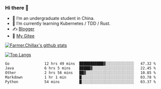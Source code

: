 ### Hi there 👋

- 🔭 I’m an undergraduate student in China.
- 🌱 I’m currently learning Kubernetes / TDD / Rust.
- ✍️ [Blogger](https://blog.farmer233.top)
- 🤔 [My Gitee](https://gitee.com/Farmer-chong)


[![Farmer.Chillax's github stats](https://github-readme-stats.vercel.app/api?username=FarmerChillax)](https://github.com/anuraghazra/github-readme-stats)

[![Top Langs](https://github-readme-stats.vercel.app/api/top-langs/?username=FarmerChillax&layout=compact&hide=html,css,javascript)](https://github.com/anuraghazra/github-readme-stats)


<a href="https://wakatime.com/@Farmer"> </a>
          <!--START_SECTION:waka-->

```txt
Go                12 hrs 49 mins  ███████████▓░░░░░░░░░░░░░   47.32 %
Java              6 hrs 5 mins    █████▓░░░░░░░░░░░░░░░░░░░   22.45 %
Other             2 hrs 56 mins   ██▓░░░░░░░░░░░░░░░░░░░░░░   10.85 %
Markdown          1 hr 1 min      █░░░░░░░░░░░░░░░░░░░░░░░░   03.78 %
Python            54 mins         █░░░░░░░░░░░░░░░░░░░░░░░░   03.37 %
```

<!--END_SECTION:waka-->



<!--
**Farmer-chong/Farmer-chong** is a ✨ _special_ ✨ repository because its `README.md` (this file) appears on your GitHub profile.

Here are some ideas to get you started:

- 🔭 I’m currently working on ...
- 🌱 I’m currently learning ...
- 👯 I’m looking to collaborate on ...
- 🤔 I’m looking for help with ...
- 💬 Ask me about ...
- 📫 How to reach me: ...
- 😄 Pronouns: ...
- ⚡ Fun fact: ...
-->
